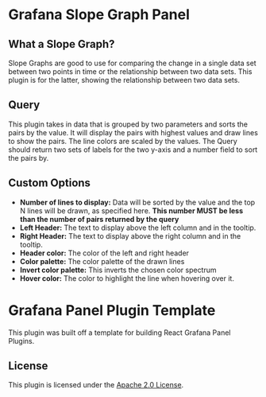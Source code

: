 # Grafana Slope Graph Panel
## What a Slope Graph?
Slope Graphs are good to use for comparing the change in a single data set between two points in time or the relationship between two data sets.  This plugin is for the latter, showing the relationship between two data sets.

## Query
This plugin takes in data that is grouped by two parameters and sorts the pairs by the value.  It will display the pairs with highest values and draw lines to show the pairs.  The line colors are scaled by the values.
The Query should return two sets of labels for the two y-axis and a number field to sort the pairs by.

## Custom Options
- **Number of lines to display:**  Data will be sorted by the value and the top N lines will be drawn, as specified here. **This number MUST be less than the number of pairs returned by the query**
- **Left Header:** The text to display above the left column and in the tooltip.
- **Right Header:** The text to display above the right column and in the tooltip.
- **Header color:** The color of the left and right header
- **Color palette:** The color palette of the drawn lines
- **Invert color palette:** This inverts the chosen color spectrum
- **Hover color:** The color to highlight the line when hovering over it.

# Grafana Panel Plugin Template
This plugin was built off a template for building React Grafana Panel Plugins.

## License
This plugin is licensed under the [Apache 2.0 License](LICENSE).
